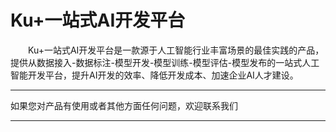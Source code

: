 # Ku+一站式AI开发平台

&emsp;&emsp;Ku+一站式AI开发平台是一款源于人工智能行业丰富场景的最佳实践的产品，提供从数据接入-数据标注-模型开发-模型训练-模型评估-模型发布的一站式人工智能开发平台，提升AI开发的效率、降低开发成本、加速企业AI人才建设。


---

如果您对产品有使用或者其他方面任何问题，欢迎联系我们

---
